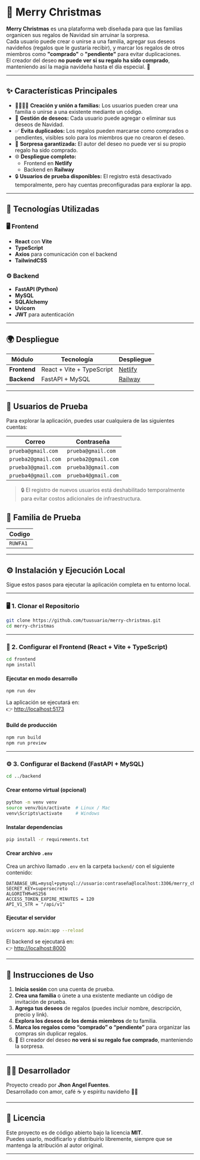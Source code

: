 # 🎄 Merry Christmas

**Merry Christmas** es una plataforma web diseñada para que las familias organicen sus regalos de Navidad sin arruinar la sorpresa.  
Cada usuario puede crear o unirse a una familia, agregar sus deseos navideños (regalos que le gustaría recibir), y marcar los regalos de otros miembros como **"comprado"** o **"pendiente"** para evitar duplicaciones.  
El creador del deseo **no puede ver si su regalo ha sido comprado**, manteniendo así la magia navideña hasta el día especial. 🎁

---

## ✨ Características Principales

- 👨‍👩‍👧‍👦 **Creación y unión a familias:** Los usuarios pueden crear una familia o unirse a una existente mediante un código.
- 🎁 **Gestión de deseos:** Cada usuario puede agregar o eliminar sus deseos de Navidad.
- ✅ **Evita duplicados:** Los regalos pueden marcarse como comprados o pendientes, visibles solo para los miembros que no crearon el deseo.
- 🎅 **Sorpresa garantizada:** El autor del deseo no puede ver si su propio regalo ha sido comprado.
- 🌐 **Despliegue completo:**
  - Frontend en **Netlify**
  - Backend en **Railway**
- 🔒 **Usuarios de prueba disponibles:** El registro está desactivado temporalmente, pero hay cuentas preconfiguradas para explorar la app.

---

## 🧠 Tecnologías Utilizadas

### 🖥️ Frontend

- **React** con **Vite**
- **TypeScript**
- **Axios** para comunicación con el backend
- **TailwindCSS**

### ⚙️ Backend

- **FastAPI (Python)**
- **MySQL**
- **SQLAlchemy**
- **Uvicorn**
- **JWT** para autenticación

---

## 🌍 Despliegue

| Módulo       | Tecnología                | Despliegue                          |
| ------------ | ------------------------- | ----------------------------------- |
| **Frontend** | React + Vite + TypeScript | [Netlify](https://www.netlify.com/) |
| **Backend**  | FastAPI + MySQL           | [Railway](https://railway.app/)     |

---

## 👥 Usuarios de Prueba

Para explorar la aplicación, puedes usar cualquiera de las siguientes cuentas:

| Correo              | Contraseña          |
| ------------------- | ------------------- |
| `prueba@gmail.com`  | `prueba@gmail.com`  |
| `prueba2@gmail.com` | `prueba2@gmail.com` |
| `prueba3@gmail.com` | `prueba3@gmail.com` |
| `prueba4@gmail.com` | `prueba4@gmail.com` |

> 🔒 El registro de nuevos usuarios está deshabilitado temporalmente para evitar costos adicionales de infraestructura.

## 👥 Familia de Prueba

| Codigo             |
| ------------------ |
| `RUWFA1` | 

---

## ⚙️ Instalación y Ejecución Local

Sigue estos pasos para ejecutar la aplicación completa en tu entorno local.

---

### 🖥️ 1. Clonar el Repositorio

```bash
git clone https://github.com/tuusuario/merry-christmas.git
cd merry-christmas
```

---

### 🎨 2. Configurar el Frontend (React + Vite + TypeScript)

```bash
cd frontend
npm install
```

#### Ejecutar en modo desarrollo

```bash
npm run dev
```

La aplicación se ejecutará en:  
👉 [http://localhost:5173](http://localhost:5173)

#### Build de producción

```bash
npm run build
npm run preview
```

---

### ⚙️ 3. Configurar el Backend (FastAPI + MySQL)

```bash
cd ../backend
```

#### Crear entorno virtual (opcional)

```bash
python -m venv venv
source venv/bin/activate  # Linux / Mac
venv\Scripts\activate     # Windows
```

#### Instalar dependencias

```bash
pip install -r requirements.txt
```

#### Crear archivo `.env`

Crea un archivo llamado `.env` en la carpeta `backend/` con el siguiente contenido:

```env
DATABASE_URL=mysql+pymysql://usuario:contraseña@localhost:3306/merry_christmas
SECRET_KEY=supersecreto
ALGORITHM=HS256
ACCESS_TOKEN_EXPIRE_MINUTES = 120
API_V1_STR = "/api/v1"
```

#### Ejecutar el servidor

```bash
uvicorn app.main:app --reload
```

El backend se ejecutará en:  
👉 [http://localhost:8000](http://localhost:8000)

---

## 🧭 Instrucciones de Uso

1. **Inicia sesión** con una cuenta de prueba.
2. **Crea una familia** o únete a una existente mediante un código de invitación de prueba.
3. **Agrega tus deseos** de regalos (puedes incluir nombre, descripción, precio y link).
4. **Explora los deseos de los demás miembros** de tu familia.
5. **Marca los regalos como “comprado” o “pendiente”** para organizar las compras sin duplicar regalos.
6. 🎅 El creador del deseo **no verá si su regalo fue comprado**, manteniendo la sorpresa.

---

## 👨‍💻 Desarrollador

Proyecto creado por **Jhon Angel Fuentes**.  
Desarrollado con amor, café ☕ y espíritu navideño 🎅✨

---

## 📜 Licencia

Este proyecto es de código abierto bajo la licencia **MIT**.  
Puedes usarlo, modificarlo y distribuirlo libremente, siempre que se mantenga la atribución al autor original.

---
